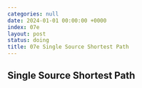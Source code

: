 ```yaml
---
categories: null
date: 2024-01-01 00:00:00 +0000
index: 07e
layout: post
status: doing
title: 07e Single Source Shortest Path
---
```


## Single Source Shortest Path